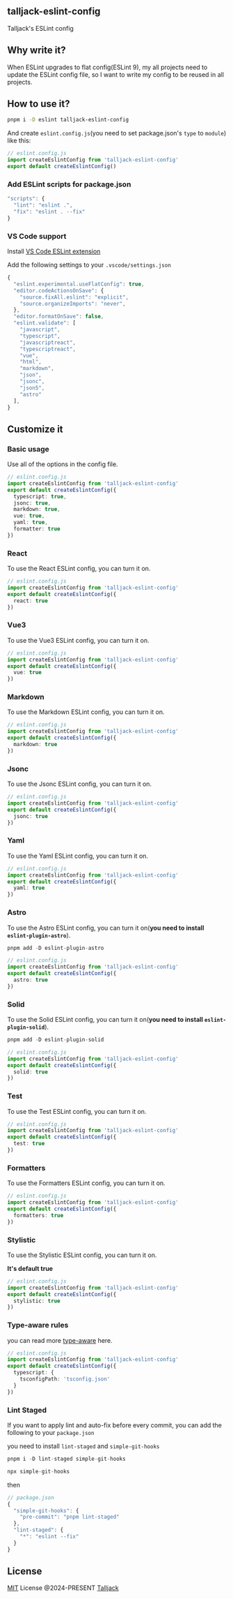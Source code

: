## talljack-eslint-config

Talljack's ESLint config

## Why write it?

When ESLint upgrades to flat config(ESLint 9), my all projects need to update the ESLint config file, so I want to write my config to be reused in all projects.

## How to use it?

```bash
pnpm i -D eslint talljack-eslint-config
```

And create `eslint.config.js`(you need to set package.json's `type` to `module`) like this:

```typescript
// eslint.config.js
import createEslintConfig from 'talljack-eslint-config'
export default createEslintConfig()
```

### Add ESLint scripts for package.json

```typescript
"scripts": {
  "lint": "eslint .",
  "fix": "eslint . --fix"
}
```

### VS Code support

Install [VS Code ESLint extension](https://marketplace.visualstudio.com/items?itemName=dbaeumer.vscode-eslint)

Add the following settings to your `.vscode/settings.json`

```typescript
{
  "eslint.experimental.useFlatConfig": true,
  "editor.codeActionsOnSave": {
    "source.fixAll.eslint": "explicit",
    "source.organizeImports": "never",
  },
  "editor.formatOnSave": false,
  "eslint.validate": [
    "javascript",
    "typescript",
    "javascriptreact",
    "typescriptreact",
    "vue",
    "html",
    "markdown",
    "json",
    "jsonc",
    "json5",
    "astro"
  ],
}
```


## Customize it

### Basic usage

Use all of the options in the config file.

```typescript
// eslint.config.js
import createEslintConfig from 'talljack-eslint-config'
export default createEslintConfig({
  typescript: true,
  jsonc: true,
  markdown: true,
  vue: true,
  yaml: true,
  formatter: true
})
```

### React
To use the React ESLint config, you can turn it on.

```typescript
// eslint.config.js
import createEslintConfig from 'talljack-eslint-config'
export default createEslintConfig({
  react: true
})
```


### Vue3

To use the Vue3 ESLint config, you can turn it on.

```typescript
// eslint.config.js
import createEslintConfig from 'talljack-eslint-config'
export default createEslintConfig({
  vue: true
})
```

### Markdown

To use the Markdown ESLint config, you can turn it on.

```typescript
// eslint.config.js
import createEslintConfig from 'talljack-eslint-config'
export default createEslintConfig({
  markdown: true
})
```

### Jsonc

To use the Jsonc ESLint config, you can turn it on.

```typescript
// eslint.config.js
import createEslintConfig from 'talljack-eslint-config'
export default createEslintConfig({
  jsonc: true
})
```

### Yaml

To use the Yaml ESLint config, you can turn it on.

```typescript
// eslint.config.js
import createEslintConfig from 'talljack-eslint-config'
export default createEslintConfig({
  yaml: true
})
```

### Astro

To use the Astro ESLint config, you can turn it on(**you need to install `eslint-plugin-astro`**).

```typescript
pnpm add -D eslint-plugin-astro
```

```typescript
// eslint.config.js
import createEslintConfig from 'talljack-eslint-config'
export default createEslintConfig({
  astro: true
})
```

### Solid

To use the Solid ESLint config, you can turn it on(**you need to install `eslint-plugin-solid`**).

```typescript
pnpm add -D eslint-plugin-solid
```


```typescript
// eslint.config.js
import createEslintConfig from 'talljack-eslint-config'
export default createEslintConfig({
  solid: true
})
```

### Test

To use the Test ESLint config, you can turn it on.

```typescript
// eslint.config.js
import createEslintConfig from 'talljack-eslint-config'
export default createEslintConfig({
  test: true
})
```

### Formatters

To use the Formatters ESLint config, you can turn it on.

```typescript
// eslint.config.js
import createEslintConfig from 'talljack-eslint-config'
export default createEslintConfig({
  formatters: true
})
```

### Stylistic

To use the Stylistic ESLint config, you can turn it on.

**It's default true**

```typescript
// eslint.config.js
import createEslintConfig from 'talljack-eslint-config'
export default createEslintConfig({
  stylistic: true
})
```



### Type-aware rules

you can read more [type-aware](https://typescript-eslint.io/getting-started/typed-linting) here.

```typescript
// eslint.config.js
import createEslintConfig from 'talljack-eslint-config'
export default createEslintConfig({
  typescript: {
    tsconfigPath: 'tsconfig.json'
  }
})
```

### Lint Staged

If you want to apply lint and auto-fix before every commit, you can add the following to your `package.json`

you need to install `lint-staged` and `simple-git-hooks`

```typescript
pnpm i -D lint-staged simple-git-hooks

npx simple-git-hooks

```

then

```typescript
// package.json
{
  "simple-git-hooks": {
    "pre-commit": "pnpm lint-staged"
  },
  "lint-staged": {
    "*": "eslint --fix"
  }
}
```

## License

[MIT](./LICENSE) License @2024-PRESENT [Talljack](https://github.com/talljack)
